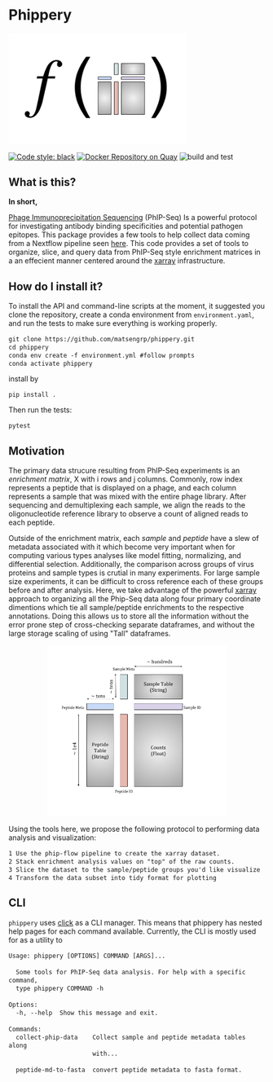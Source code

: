 # Phippery

<p>
  <img src="data/cartoons/Xarray_function.png" width="350">
</p>

[![Code style: black](https://img.shields.io/badge/code%20style-black-000000.svg)](https://github.com/psf/black)
[![Docker Repository on Quay](https://quay.io/repository/matsengrp/phippery/status "Docker Repository on Quay")](https://quay.io/repository/matsengrp/phippery)
![build and test](https://github.com/matsengrp/phippery/workflows/build%20and%20test/badge.svg)


## What is this?

**In short,**

[Phage Immunoprecipitation Sequencing](https://www.nature.com/articles/s41596-018-0025-6)
(PhIP-Seq)
Is a powerful protocol for investigating antibody binding specificities and potential pathogen epitopes.
This package provides a few tools to help collect data coming from a Nextflow pipeline seen
[here](https://github.com/matsengrp/phip-flow).
This code provides a set of tools to organize, slice, and query data from PhIP-Seq style enrichment matrices in
a an effecient manner centered around the [xarray](http://xarray.pydata.org/en/stable/) infrastructure.

## How do I install it?

To install the API and command-line scripts at the moment,
it suggested you clone the repository, create a conda
environment from `environment.yaml`, and run the tests to make
sure everything is working properly.

```
git clone https://github.com/matsengrp/phippery.git
cd phippery
conda env create -f environment.yml #follow prompts
conda activate phippery
```

install by
```
pip install .
```

Then run the tests:
```
pytest
```

## Motivation

The primary data strucure resulting from PhIP-Seq experiments is an _enrichment matrix_, X
with i rows and j columns. Commonly, row index represents a peptide that is displayed on a phage,
and each column represents a sample that was mixed with the entire phage library. After sequencing and
demultiplexing each sample, we align the reads to the oligonucleotide reference library to observe a
count of aligned reads to each peptide.

Outside of the enrichment matrix, each _sample_ and _peptide_
have a slew of metadata associated with it which become very important when for computing various
types analyses like model fitting, normalizing, and differential selection.
Additionally, the comparison across groups of virus proteins and sample types is crutial in many experiments.
For large sample size experiments, it can be difficult to cross reference each of these groups before and
after analysis. Here, we take advantage of the powerful [xarray](http://xarray.pydata.org/en/stable/)
approach to organizing all the Phip-Seq data along four primary coordinate dimentions which tie all
sample/peptide enrichments to the respective annotations. Doing this allows us to store all the
information without the error prone step of cross-checking separate dataframes, and without the
large storage scaling of using "Tall" dataframes.

<p align="center">
  <img src="data/cartoons/Xarray.png" width="350">
</p>

Using the tools here, we propose the following protocol to performing data analysis and visualization:

    1 Use the phip-flow pipeline to create the xarray dataset.
    2 Stack enrichment analysis values on "top" of the raw counts.
    3 Slice the dataset to the sample/peptide groups you'd like visualize
    4 Transform the data subset into tidy format for plotting


## CLI

`phippery` uses
[click](https://click.palletsprojects.com/en/7.x/) as a CLI manager. This means
that phippery has nested help pages for each command available.
Currently, the CLI is mostly used for as a utility to

```
Usage: phippery [OPTIONS] COMMAND [ARGS]...

  Some tools for PhIP-Seq data analysis. For help with a specific command,
  type phippery COMMAND -h

Options:
  -h, --help  Show this message and exit.

Commands:
  collect-phip-data    Collect sample and peptide metadata tables along
                       with...

  peptide-md-to-fasta  convert peptide metadata to fasta format.
```

